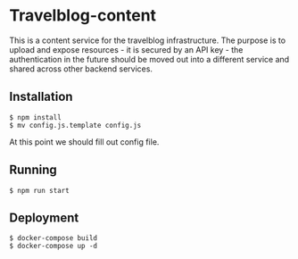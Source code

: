 # Travelblog-content

This is a content service for the travelblog infrastructure. The purpose is to upload and expose resources - it is secured
by an API key - the authentication in the future should be moved out into a different service and shared across other
backend services.

## Installation

```
$ npm install
$ mv config.js.template config.js
```

At this point we should fill out config file.

## Running

```
$ npm run start
```

## Deployment

```
$ docker-compose build
$ docker-compose up -d
```
